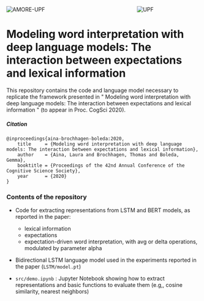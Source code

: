 ![AMORE-UPF](logos/logo-amore-text-diagonal.png)    &nbsp; &nbsp; &nbsp; &nbsp; &nbsp;  &nbsp; &nbsp; &nbsp; &nbsp; &nbsp;  &nbsp; &nbsp; &nbsp; &nbsp; &nbsp;  &nbsp; &nbsp; &nbsp; &nbsp; &nbsp;  &nbsp; &nbsp; &nbsp; &nbsp; &nbsp; &nbsp; &nbsp; &nbsp; &nbsp; &nbsp;      ![UPF](logos/upf-logo.png)

# Modeling word interpretation with deep language models: The interaction between expectations and lexical information

This repository contains the code and language model necessary to replicate the framework presented in " Modeling word interpretation with deep language models: The interaction between expectations and lexical information " (to appear in Proc. CogSci 2020). 

##### Citation

```
@inproceedings{aina-brochhagen-boleda:2020,
    title     = {Modeling word interpretation with deep language models: The interaction between expectations and lexical information},
    author    = {Aina, Laura and Brochhagen, Thomas and Boleda, Gemma},
    booktitle = {Proceedings of the 42nd Annual Conference of the Cognitive Science Society},
    year      = {2020}
}
```

### Contents of the repository

* Code for extracting representations from LSTM and BERT models, as reported in the paper:
  - lexical information
  - expectations
  - expectation-driven word interpretation, with avg or delta operations, modulated by parameter alpha 

* Bidirectional LSTM language model used in the experiments reported in the paper (`LSTM/model.pt`)

*  `src/demo.ipynb` : Jupyter Notebook showing how to extract representations and basic functions to evaluate them (e.g,, cosine similarity, nearest neighbors)

      
